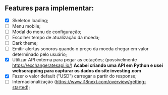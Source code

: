 ## Features para implementar:

- [x] Skeleton loading;
- [ ] Menu mobile;
- [ ] Modal do menu de configuração;
- [ ] Escolher tempo de atualização da moeda;
- [ ] Dark theme;
- [ ] Emitir alertas sonoros quando o preço da moeda chegar em valor determinado pelo usuário;
- [x] Utilizar API externa para pegar as cotações; (possívelmente https://exchangeratesapi.io/) **Acabei criando uma API em Python e usei webscrapping para capturar os dados do site investing.com**
- [x] Fazer o valor default ("USD") carregar a partir do response;
- [ ] Internacionalização (https://www.i18next.com/overview/getting-started);